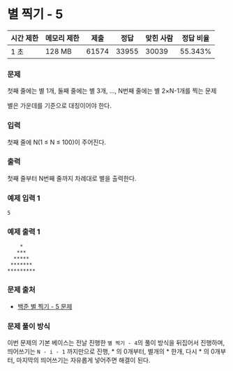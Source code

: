 # 별 찍기 - 5

|시간 제한|	메모리 제한|	제출|	정답|	맞힌 사람|	정답 비율|
|----|--------|------|------|--------|-----------|
|1 초|	128 MB|	61574|	33955|	30039|	55.343%|

### 문제

첫째 줄에는 별 1개, 둘째 줄에는 별 3개, ..., N번째 줄에는 별 2×N-1개를 찍는 문제

별은 가운데를 기준으로 대칭이어야 한다.

### 입력

첫째 줄에 N(1 ≤ N ≤ 100)이 주어진다.

### 출력

첫째 줄부터 N번째 줄까지 차례대로 별을 출력한다.


### 예제 입력 1 

```
5
```

### 예제 출력 1 

```
    *
   ***
  *****
 *******
*********
```

### 문제 출처

- [백준 별 찍기 - 5 문제](https://www.acmicpc.net/problem/2442)

### 문제 풀이 방식

이번 문제의 기본 베이스는 전날 진행한 `별 찍기 - 4`의 풀이 방식을 뒤집어서 진행하며, 띄어쓰기는 `N - i - 1` 까지만으로 진행, * 의 0개부터, 별개의 * 한개, 다시 * 의 0개부터, 마지막의 띄어쓰기는 자유롭게 넣어주면 해결이 된다.
